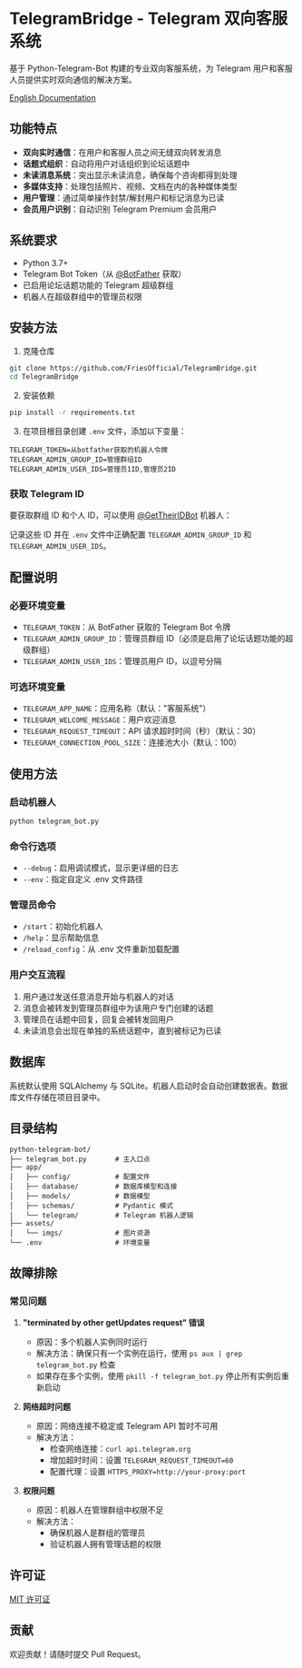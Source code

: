 # TelegramBridge - Telegram 双向客服系统

基于 Python-Telegram-Bot 构建的专业双向客服系统，为 Telegram 用户和客服人员提供实时双向通信的解决方案。

[English Documentation](README.en.md)

## 功能特点

- **双向实时通信**：在用户和客服人员之间无缝双向转发消息
- **话题式组织**：自动将用户对话组织到论坛话题中
- **未读消息系统**：突出显示未读消息，确保每个咨询都得到处理
- **多媒体支持**：处理包括照片、视频、文档在内的各种媒体类型
- **用户管理**：通过简单操作封禁/解封用户和标记消息为已读
- **会员用户识别**：自动识别 Telegram Premium 会员用户

## 系统要求

- Python 3.7+
- Telegram Bot Token（从 [@BotFather](https://t.me/BotFather) 获取）
- 已启用论坛话题功能的 Telegram 超级群组
- 机器人在超级群组中的管理员权限

## 安装方法

1. 克隆仓库
```bash
git clone https://github.com/FriesOfficial/TelegramBridge.git
cd TelegramBridge
```

2. 安装依赖
```bash
pip install -r requirements.txt
```

3. 在项目根目录创建 `.env` 文件，添加以下变量：
```
TELEGRAM_TOKEN=从botfather获取的机器人令牌
TELEGRAM_ADMIN_GROUP_ID=管理群组ID
TELEGRAM_ADMIN_USER_IDS=管理员1ID,管理员2ID
```

### 获取 Telegram ID

要获取群组 ID 和个人 ID，可以使用 [@GetTheirIDBot](https://t.me/GetTheirIDBot) 机器人：


记录这些 ID 并在 `.env` 文件中正确配置 `TELEGRAM_ADMIN_GROUP_ID` 和 `TELEGRAM_ADMIN_USER_IDS`。

## 配置说明

### 必要环境变量

- `TELEGRAM_TOKEN`：从 BotFather 获取的 Telegram Bot 令牌
- `TELEGRAM_ADMIN_GROUP_ID`：管理员群组 ID（必须是启用了论坛话题功能的超级群组）
- `TELEGRAM_ADMIN_USER_IDS`：管理员用户 ID，以逗号分隔

### 可选环境变量

- `TELEGRAM_APP_NAME`：应用名称（默认："客服系统"）
- `TELEGRAM_WELCOME_MESSAGE`：用户欢迎消息
- `TELEGRAM_REQUEST_TIMEOUT`：API 请求超时时间（秒）（默认：30）
- `TELEGRAM_CONNECTION_POOL_SIZE`：连接池大小（默认：100）

## 使用方法

### 启动机器人

```bash
python telegram_bot.py
```

### 命令行选项

- `--debug`：启用调试模式，显示更详细的日志
- `--env`：指定自定义 .env 文件路径

### 管理员命令

- `/start`：初始化机器人
- `/help`：显示帮助信息
- `/reload_config`：从 .env 文件重新加载配置

### 用户交互流程

1. 用户通过发送任意消息开始与机器人的对话
2. 消息会被转发到管理员群组中为该用户专门创建的话题
3. 管理员在话题中回复，回复会被转发回用户
4. 未读消息会出现在单独的系统话题中，直到被标记为已读

## 数据库

系统默认使用 SQLAlchemy 与 SQLite。机器人启动时会自动创建数据表。数据库文件存储在项目目录中。

## 目录结构

```
python-telegram-bot/
├── telegram_bot.py       # 主入口点
├── app/
│   ├── config/           # 配置文件
│   ├── database/         # 数据库模型和连接
│   ├── models/           # 数据模型
│   ├── schemas/          # Pydantic 模式
│   └── telegram/         # Telegram 机器人逻辑
├── assets/
│   └── imgs/             # 图片资源
└── .env                  # 环境变量
```

## 故障排除

### 常见问题

1. **"terminated by other getUpdates request" 错误**
   - 原因：多个机器人实例同时运行
   - 解决方法：确保只有一个实例在运行，使用 `ps aux | grep telegram_bot.py` 检查
   - 如果存在多个实例，使用 `pkill -f telegram_bot.py` 停止所有实例后重新启动

2. **网络超时问题**
   - 原因：网络连接不稳定或 Telegram API 暂时不可用
   - 解决方法：
     - 检查网络连接：`curl api.telegram.org`
     - 增加超时时间：设置 `TELEGRAM_REQUEST_TIMEOUT=60`
     - 配置代理：设置 `HTTPS_PROXY=http://your-proxy:port`

3. **权限问题**
   - 原因：机器人在管理群组中权限不足
   - 解决方法：
     - 确保机器人是群组的管理员
     - 验证机器人拥有管理话题的权限

## 许可证

[MIT 许可证](LICENSE)

## 贡献

欢迎贡献！请随时提交 Pull Request。 